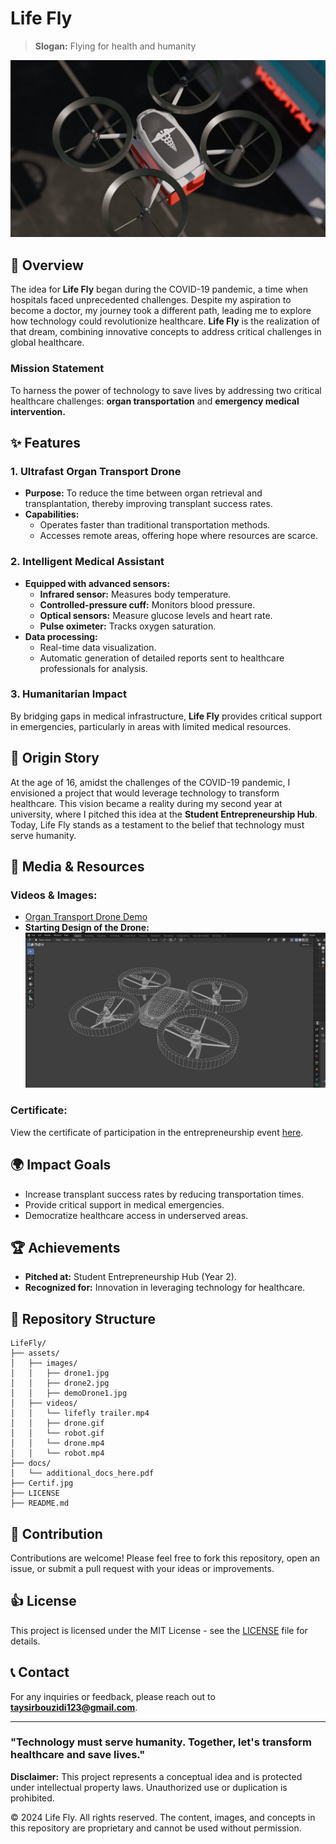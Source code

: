 # Life Fly

> **Slogan:** Flying for health and humanity

![Life Fly Drone](./assets/images/drone1.jpg)

## 🚀 Overview

The idea for **Life Fly** began during the COVID-19 pandemic, a time when hospitals faced unprecedented challenges. Despite my aspiration to become a doctor, my journey took a different path, leading me to explore how technology could revolutionize healthcare. **Life Fly** is the realization of that dream, combining innovative concepts to address critical challenges in global healthcare.

### **Mission Statement**
To harness the power of technology to save lives by addressing two critical healthcare challenges: **organ transportation** and **emergency medical intervention.**

## ✨ Features

### **1. Ultrafast Organ Transport Drone**
- **Purpose:** To reduce the time between organ retrieval and transplantation, thereby improving transplant success rates.
- **Capabilities:**
  - Operates faster than traditional transportation methods.
  - Accesses remote areas, offering hope where resources are scarce.

### **2. Intelligent Medical Assistant**
- **Equipped with advanced sensors:**
  - **Infrared sensor:** Measures body temperature.
  - **Controlled-pressure cuff:** Monitors blood pressure.
  - **Optical sensors:** Measure glucose levels and heart rate.
  - **Pulse oximeter:** Tracks oxygen saturation.
- **Data processing:**
  - Real-time data visualization.
  - Automatic generation of detailed reports sent to healthcare professionals for analysis.

### **3. Humanitarian Impact**
By bridging gaps in medical infrastructure, **Life Fly** provides critical support in emergencies, particularly in areas with limited medical resources.

## 📜 Origin Story
At the age of 16, amidst the challenges of the COVID-19 pandemic, I envisioned a project that would leverage technology to transform healthcare. This vision became a reality during my second year at university, where I pitched this idea at the **Student Entrepreneurship Hub**. Today, Life Fly stands as a testament to the belief that technology must serve humanity.

## 🎥 Media & Resources

### **Videos & Images:**
- [Organ Transport Drone Demo](./assets/videos/drone.gif)
- **Starting Design of the Drone:**
  ![Demo Drone Design](./assets/images/demoDrone1.jpg)

### **Certificate:**
View the certificate of participation in the entrepreneurship event [here](./Certif.pdf).

## 🌍 Impact Goals
- Increase transplant success rates by reducing transportation times.
- Provide critical support in medical emergencies.
- Democratize healthcare access in underserved areas.

## 🏆 Achievements
- **Pitched at:** Student Entrepreneurship Hub (Year 2).
- **Recognized for:** Innovation in leveraging technology for healthcare.

## 📂 Repository Structure
```plaintext
LifeFly/
├── assets/
│   ├── images/
│   │   ├── drone1.jpg
│   │   ├── drone2.jpg
│   │   ├── demoDrone1.jpg
│   ├── videos/
│   │   └── lifefly trailer.mp4
│   │   ├── drone.gif
│   │   └── robot.gif
│   │   └── drone.mp4
│   │   └── robot.mp4
├── docs/
│   └── additional_docs_here.pdf
├── Certif.jpg
├── LICENSE
├── README.md
```

## 🤝 Contribution
Contributions are welcome! Please feel free to fork this repository, open an issue, or submit a pull request with your ideas or improvements.

## 👍 License
This project is licensed under the MIT License - see the [LICENSE](./LICENSE) file for details.

## 📞 Contact
For any inquiries or feedback, please reach out to **taysirbouzidi123@gmail.com**.

---

### "Technology must serve humanity. Together, let's transform healthcare and save lives."

**Disclaimer:** This project represents a conceptual idea and is protected under intellectual property laws. Unauthorized use or duplication is prohibited.

© 2024 Life Fly. All rights reserved. The content, images, and concepts in this repository are proprietary and cannot be used without permission.

